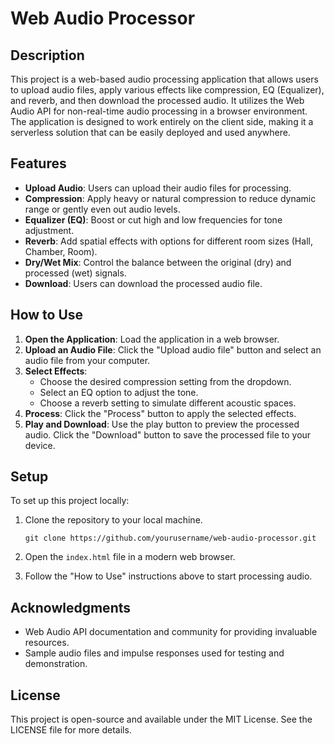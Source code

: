 # Web Audio Processor

## Description

This project is a web-based audio processing application that allows users to upload audio files, apply various effects like compression, EQ (Equalizer), and reverb, and then download the processed audio. It utilizes the Web Audio API for non-real-time audio processing in a browser environment. The application is designed to work entirely on the client side, making it a serverless solution that can be easily deployed and used anywhere.

## Features

- **Upload Audio**: Users can upload their audio files for processing.
- **Compression**: Apply heavy or natural compression to reduce dynamic range or gently even out audio levels.
- **Equalizer (EQ)**: Boost or cut high and low frequencies for tone adjustment.
- **Reverb**: Add spatial effects with options for different room sizes (Hall, Chamber, Room).
- **Dry/Wet Mix**: Control the balance between the original (dry) and processed (wet) signals.
- **Download**: Users can download the processed audio file.

## How to Use

1. **Open the Application**: Load the application in a web browser.
2. **Upload an Audio File**: Click the "Upload audio file" button and select an audio file from your computer.
3. **Select Effects**:
    - Choose the desired compression setting from the dropdown.
    - Select an EQ option to adjust the tone.
    - Choose a reverb setting to simulate different acoustic spaces.
4. **Process**: Click the "Process" button to apply the selected effects.
5. **Play and Download**: Use the play button to preview the processed audio. Click the "Download" button to save the processed file to your device.

## Setup

To set up this project locally:

1. Clone the repository to your local machine.
    ```
    git clone https://github.com/yourusername/web-audio-processor.git
    ```
2. Open the `index.html` file in a modern web browser.

3. Follow the "How to Use" instructions above to start processing audio.

## Acknowledgments

- Web Audio API documentation and community for providing invaluable resources.
- Sample audio files and impulse responses used for testing and demonstration.

## License

This project is open-source and available under the MIT License. See the LICENSE file for more details.
